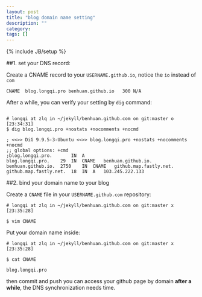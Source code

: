 ```yaml
---
layout: post
title: "blog domain name setting"
description: ""
category: 
tags: []
---
```

{% include JB/setup %}

##1. set your DNS record:

Create  a CNAME record to your `USERNAME.github.io`, notice the `io` instead of `com`

`CNAME	blog.longqi.pro	benhuan.github.io	300	N/A	`

After a while, you can verify your setting by `dig` command:

```

# longqi at zlq in ~/jekyll/benhuan.github.com on git:master o [23:34:31]
$ dig blog.longqi.pro +nostats +nocomments +nocmd           

; <<>> DiG 9.9.5-3-Ubuntu <<>> blog.longqi.pro +nostats +nocomments +nocmd
;; global options: +cmd
;blog.longqi.pro.		IN	A
blog.longqi.pro.	29	IN	CNAME	benhuan.github.io.
benhuan.github.io.	2750	IN	CNAME	github.map.fastly.net.
github.map.fastly.net.	18	IN	A	103.245.222.133
```

##2. bind your domain name to your blog

Create a `CNAME` file in your `USERNAME.github.com` repository:

```
# longqi at zlq in ~/jekyll/benhuan.github.com on git:master x [23:35:28]

$ vim CNAME 
```

Put your domain name inside:

```
# longqi at zlq in ~/jekyll/benhuan.github.com on git:master x [23:35:28]

$ cat CNAME 

blog.longqi.pro
```

then commit and push you can access your github page by domain **after a while**, the DNS synchronization needs time.
